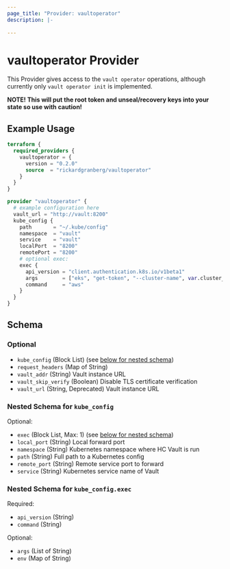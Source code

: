 ```yaml
---
page_title: "Provider: vaultoperator"
description: |-
  
---
```


# vaultoperator Provider

This Provider gives access to the `vault operator` operations, although currently only `vault operator init` is implemented.

**NOTE! This will put the root token and unseal/recovery keys into your state so use with caution!**


## Example Usage

```terraform
terraform {
  required_providers {
    vaultoperator = {
      version = "0.2.0"
      source  = "rickardgranberg/vaultoperator"
    }
  }
}

provider "vaultoperator" {
  # example configuration here
  vault_url = "http://vault:8200"
  kube_config {
    path       = "~/.kube/config"
    namespace  = "vault"
    service    = "vault"
    localPort  = "8200"
    remotePort = "8200"
    # optional exec:
    exec {
      api_version = "client.authentication.k8s.io/v1beta1"
      args        = ["eks", "get-token", "--cluster-name", var.cluster_name]
      command     = "aws"
    }
  }
}
```

<!-- schema generated by tfplugindocs -->
## Schema

### Optional

- `kube_config` (Block List) (see [below for nested schema](#nestedblock--kube_config))
- `request_headers` (Map of String)
- `vault_addr` (String) Vault instance URL
- `vault_skip_verify` (Boolean) Disable TLS certificate verification
- `vault_url` (String, Deprecated) Vault instance URL

<a id="nestedblock--kube_config"></a>
### Nested Schema for `kube_config`

Optional:

- `exec` (Block List, Max: 1) (see [below for nested schema](#nestedblock--kube_config--exec))
- `local_port` (String) Local forward port
- `namespace` (String) Kubernetes namespace where HC Vault is run
- `path` (String) Full path to a Kubernetes config
- `remote_port` (String) Remote service port to forward
- `service` (String) Kubernetes service name of Vault

<a id="nestedblock--kube_config--exec"></a>
### Nested Schema for `kube_config.exec`

Required:

- `api_version` (String)
- `command` (String)

Optional:

- `args` (List of String)
- `env` (Map of String)
